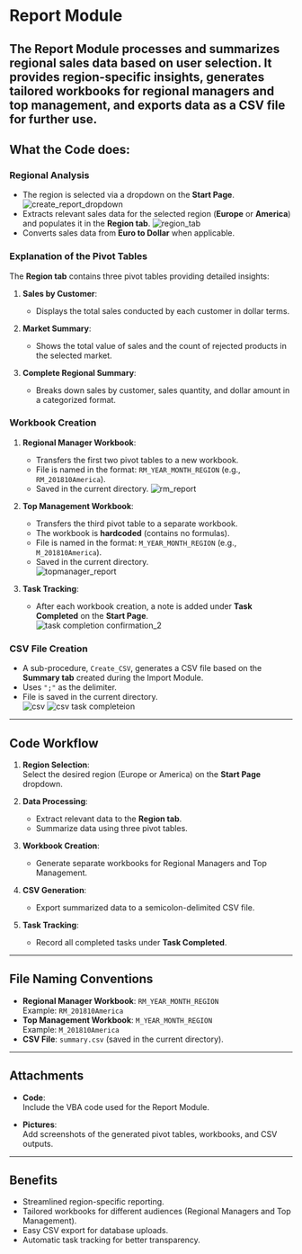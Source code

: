 # Report Module 

The Report Module processes and summarizes regional sales data based on user selection. It provides region-specific insights, generates tailored workbooks for regional managers and top management, and exports data as a CSV file for further use.
---

## What the Code does: 

### Regional Analysis
- The region is selected via a dropdown on the **Start Page**.
  ![create_report_dropdown](https://github.com/user-attachments/assets/33fe9a93-30d8-4d8f-bb8b-53bc2804606c)
- Extracts relevant sales data for the selected region (**Europe** or **America**) and populates it in the **Region tab**.
  ![region_tab](https://github.com/user-attachments/assets/25db37f4-7ccb-45e3-aefe-c0de62d13a70)
- Converts sales data from **Euro to Dollar** when applicable.  

### Explanation of the Pivot Tables
The **Region tab** contains three pivot tables providing detailed insights:  
1. **Sales by Customer**:  
   - Displays the total sales conducted by each customer in dollar terms.  

2. **Market Summary**:  
   - Shows the total value of sales and the count of rejected products in the selected market.  

3. **Complete Regional Summary**:  
   - Breaks down sales by customer, sales quantity, and dollar amount in a categorized format.

### Workbook Creation
1. **Regional Manager Workbook**:  
   - Transfers the first two pivot tables to a new workbook.  
   - File is named in the format: `RM_YEAR_MONTH_REGION` (e.g., `RM_201810America`).  
   - Saved in the current directory.
![rm_report](https://github.com/user-attachments/assets/386bfe40-d31e-4fe2-817e-b42cfe275938)

2. **Top Management Workbook**:  
   - Transfers the third pivot table to a separate workbook.  
   - The workbook is **hardcoded** (contains no formulas).  
   - File is named in the format: `M_YEAR_MONTH_REGION` (e.g., `M_201810America`).  
   - Saved in the current directory.  
![topmanager_report](https://github.com/user-attachments/assets/f63cbba6-dca5-40c0-8b02-08e8f0c81ff1)

3. **Task Tracking**:  
   - After each workbook creation, a note is added under **Task Completed** on the **Start Page**.  
![task completion confirmation_2](https://github.com/user-attachments/assets/5647a6df-d514-4055-b1e3-7f266df7aa48)

### CSV File Creation
- A sub-procedure, `Create_CSV`, generates a CSV file based on the **Summary tab** created during the Import Module.  
- Uses `";"` as the delimiter.  
- File is saved in the current directory.  
![csv](https://github.com/user-attachments/assets/545d9ebf-7b77-4f9c-b383-ae79f967cf10)
![csv task completeion](https://github.com/user-attachments/assets/38506974-3fc2-4913-a90e-4444fae8fc7b)

---

## Code Workflow

1. **Region Selection**:  
   Select the desired region (Europe or America) on the **Start Page** dropdown.

2. **Data Processing**:  
   - Extract relevant data to the **Region tab**.  
   - Summarize data using three pivot tables.

3. **Workbook Creation**:  
   - Generate separate workbooks for Regional Managers and Top Management.

4. **CSV Generation**:  
   - Export summarized data to a semicolon-delimited CSV file.

5. **Task Tracking**:  
   - Record all completed tasks under **Task Completed**.

---

## File Naming Conventions
- **Regional Manager Workbook**: `RM_YEAR_MONTH_REGION`  
  Example: `RM_201810America`  
- **Top Management Workbook**: `M_YEAR_MONTH_REGION`  
  Example: `M_201810America`  
- **CSV File**: `summary.csv` (saved in the current directory).

---

## Attachments
- **Code**:  
  Include the VBA code used for the Report Module.

- **Pictures**:  
  Add screenshots of the generated pivot tables, workbooks, and CSV outputs.

---

## Benefits
- Streamlined region-specific reporting.  
- Tailored workbooks for different audiences (Regional Managers and Top Management).  
- Easy CSV export for database uploads.  
- Automatic task tracking for better transparency.


